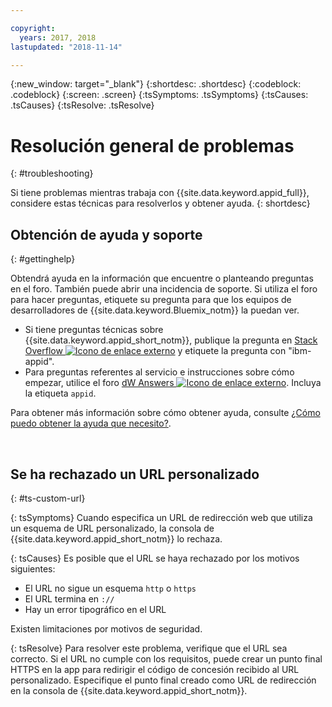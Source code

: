 ```yaml
---

copyright:
  years: 2017, 2018
lastupdated: "2018-11-14"

---
```


{:new_window: target="_blank"}
{:shortdesc: .shortdesc}
{:codeblock: .codeblock}
{:screen: .screen}
{:tsSymptoms: .tsSymptoms}
{:tsCauses: .tsCauses}
{:tsResolve: .tsResolve}

# Resolución general de problemas
{: #troubleshooting}

Si tiene problemas mientras trabaja con {{site.data.keyword.appid_full}}, considere estas técnicas para resolverlos y obtener ayuda.
{: shortdesc}

## Obtención de ayuda y soporte
{: #gettinghelp}

Obtendrá ayuda en la información que encuentre o planteando preguntas en el foro. También puede abrir una incidencia de soporte. Si utiliza el foro para hacer preguntas, etiquete su pregunta para que los equipos de desarrolladores de {{site.data.keyword.Bluemix_notm}} la puedan ver.
  * Si tiene preguntas técnicas sobre {{site.data.keyword.appid_short_notm}}, publique la pregunta en <a href="https://stackoverflow.com/search?q=ibm-appid" target="_blank">Stack Overflow <img src="../../icons/launch-glyph.svg" alt="Icono de enlace externo"></a> y etiquete la pregunta con "ibm-appid".
  * Para preguntas referentes al servicio e instrucciones sobre cómo empezar, utilice el foro <a href="https://developer.ibm.com/answers/topics/appid/" target="_blank">dW Answers <img src="../../icons/launch-glyph.svg" alt="Icono de enlace externo"></a>. Incluya la etiqueta `appid`.

Para obtener más información sobre cómo obtener ayuda, consulte [¿Cómo puedo obtener la ayuda que necesito?](/docs/get-support/howtogetsupport.html#getting-customer-support).

</br>

## Se ha rechazado un URL personalizado
{: #ts-custom-url}


{: tsSymptoms}
Cuando especifica un URL de redirección web que utiliza un esquema de URL personalizado, la consola de {{site.data.keyword.appid_short_notm}} lo rechaza.

{: tsCauses}
Es posible que el URL se haya rechazado por los motivos siguientes:

* El URL no sigue un esquema `http` o `https`
* El URL termina en `://`
* Hay un error tipográfico en el URL

Existen limitaciones por motivos de seguridad.

{: tsResolve}
Para resolver este problema, verifique que el URL sea correcto. Si el URL no cumple con los requisitos, puede crear un punto final HTTPS en la app para redirigir el código de concesión recibido al URL personalizado. Especifique el punto final creado como URL de redirección en la consola de {{site.data.keyword.appid_short_notm}}.

</br>
